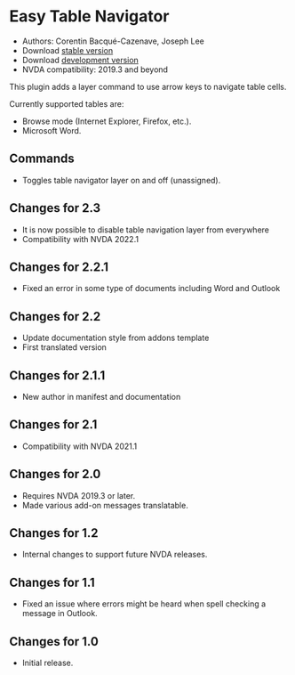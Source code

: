 # Easy Table Navigator

*   Authors: Corentin Bacqué-Cazenave, Joseph Lee
* Download [stable version][1]
* Download [development version][2]
* NVDA compatibility: 2019.3 and beyond

This plugin adds a layer command to use arrow keys to navigate table cells.

Currently supported tables are:

* Browse mode (Internet Explorer, Firefox, etc.).
* Microsoft Word.

## Commands

* Toggles table navigator layer on and off (unassigned).

## Changes for 2.3

* It is now possible to disable table navigation layer from everywhere
* Compatibility with NVDA 2022.1

## Changes for 2.2.1

* Fixed an error in some type of documents including Word and Outlook

## Changes for 2.2

* Update documentation style from addons template
* First translated version

## Changes for 2.1.1

* New author in manifest and documentation

## Changes for 2.1

* Compatibility with NVDA 2021.1

## Changes for 2.0

* Requires NVDA 2019.3 or later.
* Made various add-on messages translatable.

## Changes for 1.2

* Internal changes to support future NVDA releases.

## Changes for 1.1

* Fixed an issue where errors might be heard when spell checking a message in Outlook.

## Changes for 1.0

*   Initial release.

[1]: http://addons.nvda-project.org/files/get.php?file=etn

[2]: http://addons.nvda-project.org/files/get.php?file=etn-dev
